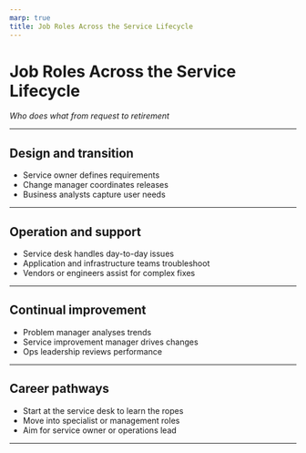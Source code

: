 ```yaml
---
marp: true
title: Job Roles Across the Service Lifecycle
---
```


# Job Roles Across the Service Lifecycle
*Who does what from request to retirement*

---

## Design and transition
- Service owner defines requirements
- Change manager coordinates releases
- Business analysts capture user needs

---

## Operation and support
- Service desk handles day-to-day issues
- Application and infrastructure teams troubleshoot
- Vendors or engineers assist for complex fixes

---

## Continual improvement
- Problem manager analyses trends
- Service improvement manager drives changes
- Ops leadership reviews performance

---

## Career pathways
- Start at the service desk to learn the ropes
- Move into specialist or management roles
- Aim for service owner or operations lead

---
